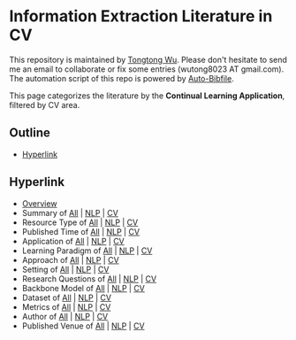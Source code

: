 # Information Extraction Literature in CV 
This repository is maintained by [Tongtong Wu](https://wutong8023.site). Please don't hesitate to send me an email to collaborate or fix some entries (wutong8023 AT gmail.com). The automation script of this repo is powered by [Auto-Bibfile](https://github.com/wutong8023/Auto-Bibfile.git).

This page categorizes the literature by the **Continual Learning Application**, filtered by CV area.

## Outline 
- [Hyperlink](https://github.com/wutong8023/Awesome_Information_Extraction/tree/master/IE4cv/application/README.md#hyperlink)
## Hyperlink 
- [Overview](https://github.com/wutong8023/Awesome_Information_Extraction/tree/master/README.md)
- Summary of [All](https://github.com/wutong8023/Awesome_Information_Extraction/tree/master/IE4all/./) | [NLP](https://github.com/wutong8023/Awesome_Information_Extraction/tree/master/IE4nlp/./) | [CV](https://github.com/wutong8023/Awesome_Information_Extraction/tree/master/IE4cv./)
- Resource Type of [All](https://github.com/wutong8023/Awesome_Information_Extraction/tree/master/IE4all/type) | [NLP](https://github.com/wutong8023/Awesome_Information_Extraction/tree/master/IE4nlp/type) | [CV](https://github.com/wutong8023/Awesome_Information_Extraction/tree/master/IE4cvtype)
- Published Time of [All](https://github.com/wutong8023/Awesome_Information_Extraction/tree/master/IE4all/time) | [NLP](https://github.com/wutong8023/Awesome_Information_Extraction/tree/master/IE4nlp/time) | [CV](https://github.com/wutong8023/Awesome_Information_Extraction/tree/master/IE4cvtime)
- Application of [All](https://github.com/wutong8023/Awesome_Information_Extraction/tree/master/IE4all/application) | [NLP](https://github.com/wutong8023/Awesome_Information_Extraction/tree/master/IE4nlp/application) | [CV](https://github.com/wutong8023/Awesome_Information_Extraction/tree/master/IE4cvapplication)
-  Learning Paradigm of [All](https://github.com/wutong8023/Awesome_Information_Extraction/tree/master/IE4all/supervision) | [NLP](https://github.com/wutong8023/Awesome_Information_Extraction/tree/master/IE4nlp/supervision) | [CV](https://github.com/wutong8023/Awesome_Information_Extraction/tree/master/IE4cvsupervision)
- Approach of [All](https://github.com/wutong8023/Awesome_Information_Extraction/tree/master/IE4all/approach) | [NLP](https://github.com/wutong8023/Awesome_Information_Extraction/tree/master/IE4nlp/approach) | [CV](https://github.com/wutong8023/Awesome_Information_Extraction/tree/master/IE4cvapproach)
- Setting of [All](https://github.com/wutong8023/Awesome_Information_Extraction/tree/master/IE4all/setting) | [NLP](https://github.com/wutong8023/Awesome_Information_Extraction/tree/master/IE4nlp/setting) | [CV](https://github.com/wutong8023/Awesome_Information_Extraction/tree/master/IE4cvsetting)
- Research Questions of [All](https://github.com/wutong8023/Awesome_Information_Extraction/tree/master/IE4all/research_question) | [NLP](https://github.com/wutong8023/Awesome_Information_Extraction/tree/master/IE4nlp/research_question) | [CV](https://github.com/wutong8023/Awesome_Information_Extraction/tree/master/IE4cvresearch_question)
- Backbone Model of [All](https://github.com/wutong8023/Awesome_Information_Extraction/tree/master/IE4all/backbone_model) | [NLP](https://github.com/wutong8023/Awesome_Information_Extraction/tree/master/IE4nlp/backbone_model) | [CV](https://github.com/wutong8023/Awesome_Information_Extraction/tree/master/IE4cvbackbone_model)
- Dataset of [All](https://github.com/wutong8023/Awesome_Information_Extraction/tree/master/IE4all/dataset) | [NLP](https://github.com/wutong8023/Awesome_Information_Extraction/tree/master/IE4nlp/dataset) | [CV](https://github.com/wutong8023/Awesome_Information_Extraction/tree/master/IE4cvdataset)
- Metrics of [All](https://github.com/wutong8023/Awesome_Information_Extraction/tree/master/IE4all/metrics) | [NLP](https://github.com/wutong8023/Awesome_Information_Extraction/tree/master/IE4nlp/metrics) | [CV](https://github.com/wutong8023/Awesome_Information_Extraction/tree/master/IE4cvmetrics)
- Author of [All](https://github.com/wutong8023/Awesome_Information_Extraction/tree/master/IE4all/author) | [NLP](https://github.com/wutong8023/Awesome_Information_Extraction/tree/master/IE4nlp/author) | [CV](https://github.com/wutong8023/Awesome_Information_Extraction/tree/master/IE4cvauthor)
- Published Venue of [All](https://github.com/wutong8023/Awesome_Information_Extraction/tree/master/IE4all/venue) | [NLP](https://github.com/wutong8023/Awesome_Information_Extraction/tree/master/IE4nlp/venue) | [CV](https://github.com/wutong8023/Awesome_Information_Extraction/tree/master/IE4cvvenue)
